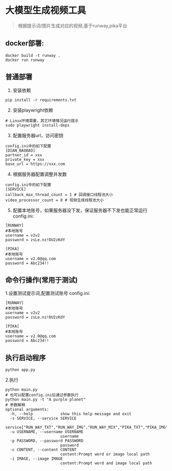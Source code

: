 # 大模型生成视频工具

> 根据提示词/图片生成对应的视频,基于runway,pika平台

## docker部署:

```shell
docker build -t runway .
docker run runway 
```

## 普通部署

1. 安装依赖

```shell
pip install -r requirements.txt
```

2. 安装playwright依赖

```shell
# Linux环境需要，其它环境情况运行提示
sudo playwright install-deps
```

3. 配置服务器url，访问密钥

```shell
config.ini中的如下配置
[DIAN_BAOBAO]
partner_id = xxx
private_key = xxx
base_url = https://xxx.com
```

4. 根据服务器配置调整并发数

```shell
config.ini中的如下配置
[SERVICE]
callback_max_thread_count = 1 # 回调接口线程池大小
video_processor_count = 8 # 视频生成线程池大小
```

5. 配置本地账号，如果服务器没下发，保证服务器不下发也能正常运行
config.ini:
```text
[RUNWAY]
#本地账号
username = v2v2
password = zsLe.nz!DU2zKdY

[PIKA]
#本地账号
username = v2.0@qq.com
password = Abc234!!
```

## 命令行操作(常用于测试)

1.设置测试提示词,配置测试账号
config.ini:
```text
[RUNWAY]
#本地账号
username = v2v2
password = zsLe.nz!DU2zKdY

[PIKA]
#本地账号
username = v2.0@qq.com
password = Abc234!!
```
## 执行启动程序
```shell
python app.py
```

2.执行
```shell
python main.py
# 也可以配置config.ini后通过参数执行
python main.py -t "A purple planet"
# 参数解释
optional arguments:
  -h, --help            show this help message and exit
  -s SERVICE, --service SERVICE
                        service["RUN_WAY_TXT","RUN_WAY_IMG","RUN_WAY_MIX","PIKA_TXT","PIKA_IMG","PIKA_MIX"]
  -u USERNAME, --username USERNAME
                        username
  -p PASSWORD, --password PASSWORD
                        password
  -c CONTENT, --content CONTENT
                        content:Prompt word or image local path
  -i IMAGE, --image IMAGE
                        content:Prompt word and image local path

```
